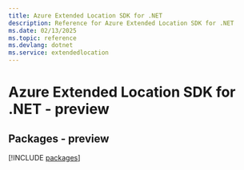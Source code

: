 ```yaml
---
title: Azure Extended Location SDK for .NET
description: Reference for Azure Extended Location SDK for .NET
ms.date: 02/13/2025
ms.topic: reference
ms.devlang: dotnet
ms.service: extendedlocation
---
```

# Azure Extended Location SDK for .NET - preview
## Packages - preview
[!INCLUDE [packages](extended-location-index.md)]